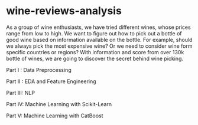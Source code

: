 # wine-reviews-analysis
As a group of wine enthusiasts, we have tried different wines, whose prices range from low to high. We want to figure out how to pick out a bottle of good wine based on information available on the bottle. For example, should we always pick the most expensive wine? Or we need to consider wine form specific countries or regions? With information and score from over 130k bottle of wines, we are going to discover the secret behind wine picking.

Part I : Data Preprocessing

Part II : EDA and Feature Engineering

Part III: NLP

Part IV: Machine Learning with Scikit-Learn

Part V: Machine Learning with CatBoost
